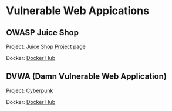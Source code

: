 # Vulnerable Web Appications

## OWASP Juice Shop

Project: [Juice Shop Project page](https://owasp.org/www-project-juice-shop/)

Docker: [Docker Hub](https://hub.docker.com/r/bkimminich/juice-shop/)

## DVWA (Damn Vulnerable Web Application)

Project: [Cyberpunk](https://www.cyberpunk.rs/dvwa-damn-vulnerable-web-application)

Docker: [Docker Hub](https://hub.docker.com/r/vulnerables/web-dvwa/)